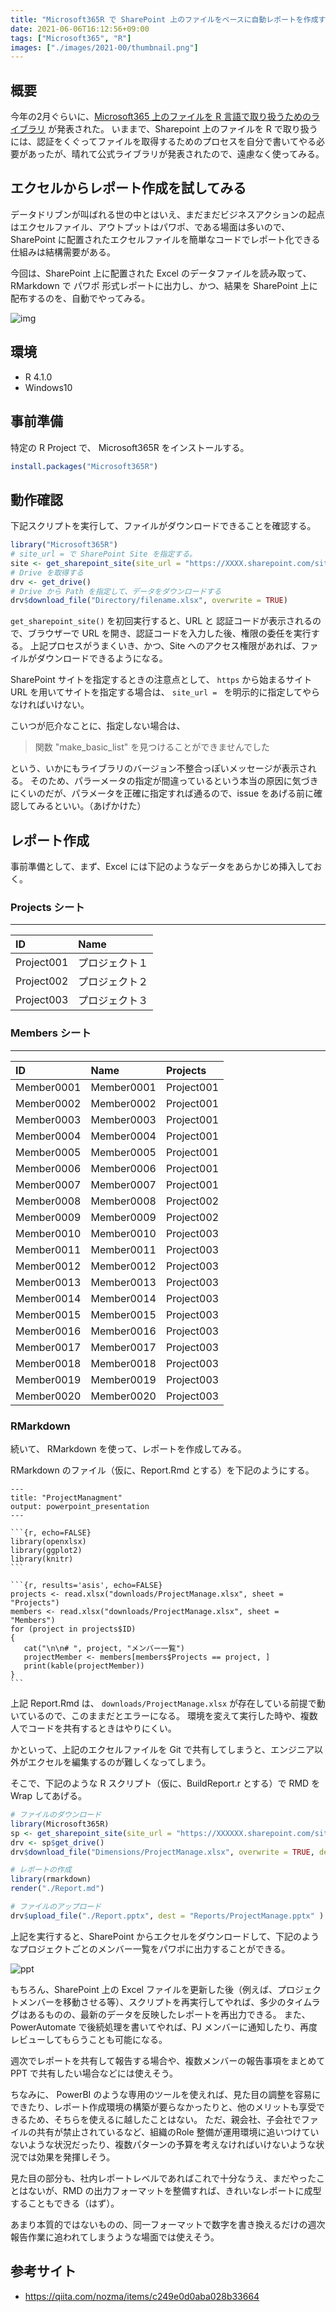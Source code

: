 ```yaml
---
title: "Microsoft365R で SharePoint 上のファイルをベースに自動レポートを作成する"
date: 2021-06-06T16:12:56+09:00
tags: ["Microsoft365", "R"]
images: ["./images/2021-00/thumbnail.png"]
---
```



## 概要
今年の2月ぐらいに、[Microsoft365 上のファイルを R 言語で取り扱うためのライブラリ](https://github.com/Azure/Microsoft365R) が発表された。
いままで、Sharepoint 上のファイルを R で取り扱うには、認証をくぐってファイルを取得するためのプロセスを自分で書いてやる必要があったが、晴れて公式ライブラリが発表されたので、遠慮なく使ってみる。

## エクセルからレポート作成を試してみる
データドリブンが叫ばれる世の中とはいえ、まだまだビジネスアクションの起点はエクセルファイル、アウトプットはパワポ、である場面は多いので、SharePoint に配置されたエクセルファイルを簡単なコードでレポート化できる仕組みは結構需要がある。

今回は、SharePoint 上に配置された Excel のデータファイルを読み取って、RMarkdown で パワポ 形式レポートに出力し、かつ、結果を SharePoint 上に配布するのを、自動でやってみる。

![img](./images/thumbnail.png)

## 環境
* R 4.1.0
* Windows10

## 事前準備
特定の R Project で、 Microsoft365R をインストールする。

```R
install.packages("Microsoft365R")
```

## 動作確認
下記スクリプトを実行して、ファイルがダウンロードできることを確認する。

```R
library("Microsoft365R")
# site_url = で SharePoint Site を指定する。
site <- get_sharepoint_site(site_url = "https://XXXX.sharepoint.com/sites/SiteName/")
# Drive を取得する
drv <- get_drive()
# Drive から Path を指定して、データをダウンロードする
drv$download_file("Directory/filename.xlsx", overwrite = TRUE)

```

```get_sharepoint_site()``` を初回実行すると、URL と 認証コードが表示されるので、ブラウザーで URL を開き、認証コードを入力した後、権限の委任を実行する。
上記プロセスがうまくいき、かつ、Site へのアクセス権限があれば、ファイルがダウンロードできるようになる。

SharePoint サイトを指定するときの注意点として、 `https` から始まるサイトURL を用いてサイトを指定する場合は、 `site_url = ` を明示的に指定してやらなければいけない。 

こいつが厄介なことに、指定しない場合は、 
> 関数 "make_basic_list" を見つけることができませんでした   

という、いかにもライブラリのバージョン不整合っぽいメッセージが表示される。
そのため、パラーメータの指定が間違っているという本当の原因に気づきにくいのだが、パラメータを正確に指定すれば通るので、issue をあげる前に確認してみるといい。（あげかけた）

## レポート作成
事前準備として、まず、Excel には下記のようなデータをあらかじめ挿入しておく。

### Projects シート

---

|ID         |Name           |
|:----------|:--------------|
|Project001 |プロジェクト１ |
|Project002 |プロジェクト２ |
|Project003 |プロジェクト３ |

### Members シート

---

|ID         |Name       |Projects   |
|:----------|:----------|:----------|
|Member0001 |Member0001 |Project001 |
|Member0002 |Member0002 |Project001 |
|Member0003 |Member0003 |Project001 |
|Member0004 |Member0004 |Project001 |
|Member0005 |Member0005 |Project001 |
|Member0006 |Member0006 |Project001 |
|Member0007 |Member0007 |Project001 |
|Member0008 |Member0008 |Project002 |
|Member0009 |Member0009 |Project002 |
|Member0010 |Member0010 |Project003 |
|Member0011 |Member0011 |Project003 |
|Member0012 |Member0012 |Project003 |
|Member0013 |Member0013 |Project003 |
|Member0014 |Member0014 |Project003 |
|Member0015 |Member0015 |Project003 |
|Member0016 |Member0016 |Project003 |
|Member0017 |Member0017 |Project003 |
|Member0018 |Member0018 |Project003 |
|Member0019 |Member0019 |Project003 |
|Member0020 |Member0020 |Project003 |

### RMarkdown
続いて、 RMarkdown を使って、レポートを作成してみる。

RMarkdown のファイル（仮に、Report.Rmd とする）を下記のようにする。

````
---
title: "ProjectManagment"
output: powerpoint_presentation
---

```{r, echo=FALSE}
library(openxlsx)
library(ggplot2)
library(knitr)
```

```{r, results='asis', echo=FALSE}
projects <- read.xlsx("downloads/ProjectManage.xlsx", sheet = "Projects")
members <- read.xlsx("downloads/ProjectManage.xlsx", sheet = "Members")
for (project in projects$ID)
{
   cat("\n\n# ", project, "メンバー一覧")
   projectMember <- members[members$Projects == project, ]
   print(kable(projectMember))
}
```
````

上記 Report.Rmd は、 `downloads/ProjectManage.xlsx` が存在している前提で動いているので、このままだとエラーになる。 環境を変えて実行した時や、複数人でコードを共有するときはやりにくい。

かといって、上記のエクセルファイルを Git で共有してしまうと、エンジニア以外がエクセルを編集するのが難しくなってしまう。

そこで、下記のような R スクリプト（仮に、BuildReport.r とする）で RMD を Wrap してあげる。

```R
# ファイルのダウンロード
library(Microsoft365R)
sp <- get_sharepoint_site(site_url = "https://XXXXXX.sharepoint.com/sites/DataSample/")
drv <- sp$get_drive()
drv$download_file("Dimensions/ProjectManage.xlsx", overwrite = TRUE, dest = "downloads/ProjectManage.xlsx")

# レポートの作成
library(rmarkdown)
render("./Report.md")

# ファイルのアップロード
drv$upload_file("./Report.pptx", dest = "Reports/ProjectManage.pptx" )

```

上記を実行すると、SharePoint からエクセルをダウンロードして、下記のようなプロジェクトごとのメンバー一覧をパワポに出力することができる。

![ppt](./images/ppt.png)

もちろん、SharePoint 上の Excel ファイルを更新した後（例えば、プロジェクトメンバーを移動させる等）、スクリプトを再実行してやれば、多少のタイムラグはあるものの、最新のデータを反映したレポートを再出力できる。
また、PowerAutomate で後続処理を書いてやれば、PJ メンバーに通知したり、再度レビューしてもらうことも可能になる。

週次でレポートを共有して報告する場合や、複数メンバーの報告事項をまとめてPPT で共有したい場合などには使えそう。

ちなみに、 PowerBI のような専用のツールを使えれば、見た目の調整を容易にできたり、レポート作成環境の構築が要らなかったりと、他のメリットも享受できるため、そちらを使えるに越したことはない。
ただ、親会社、子会社でファイルの共有が禁止されているなど、組織のRole 整備が運用環境に追いつけていないような状況だったり、複数パターンの予算を考えなければいけないような状況では効果を発揮しそう。

見た目の部分も、社内レポートレベルであればこれで十分なうえ、まだやったことはないが、RMD の出力フォーマットを整備すれば、きれいなレポートに成型することもできる（はず）。

あまり本質的ではないものの、同一フォーマットで数字を書き換えるだけの週次報告作業に追われてしまうような場面では使えそう。

## 参考サイト
* https://qiita.com/nozma/items/c249e0d0aba028b33664